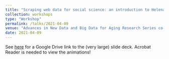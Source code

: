 ```yaml
---
title: "Scraping web data for social science: an introduction to Helena for web automation and review of research applications"
collection: workshops
type: "Workshop"
permalink: /talks/2021-04-09
venue: "Advances in New Data and Big Data for Aging Research Series co-sponsored by NIA research centers at Syracuse University, University of Wisconsin, University of Pennsylvania, University of Southern California and University of Texas-Austin"
date: 2021-04-09
---
```


See [<ins>here</ins>](https://drive.google.com/file/d/1kxl4q8rls99HYY9nCEqihV2KfScEo0HS/view?usp=sharing) for a Google Drive link to the (very large) slide deck. Acrobat Reader is needed to view the animations!
